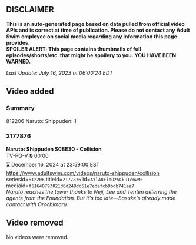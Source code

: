 ## DISCLAIMER
**This is an auto-generated page based on data pulled from official video APIs and is correct at time of publication. Please do not contact any Adult Swim employee on social media regarding any information this page provides.**  
**SPOILER ALERT: This page contains thumbnails of full episodes/shorts/etc. that might be spoilery to you. YOU HAVE BEEN WARNED.**  

_Last Update: July 16, 2023 at 06:00:24 EDT_
## Video added
### Summary
812206 Naruto: Shippuden: 1  
### 2177876
**Naruto: Shippuden S08E30 - Collision**  
TV-PG-V 🔒 00:00  
⌛ December 16, 2024 at 23:59:00 EST  
https://www.adultswim.com/videos/naruto-shippuden/collision  
seriesid=`812206` titleid=`2177876` id=`AYlA8FioOz5CkuTcnwMF` mediaid=`f51640793021d6d249dc51e7edafcb9bdb741ee7`  
_Naruto reaches the tower thanks to Neji, Lee and Tenten deterring the agents from the Foundation. But it's too late—Sasuke's already made contact with Orochimaru._  
## Video removed
No videos were removed.  
